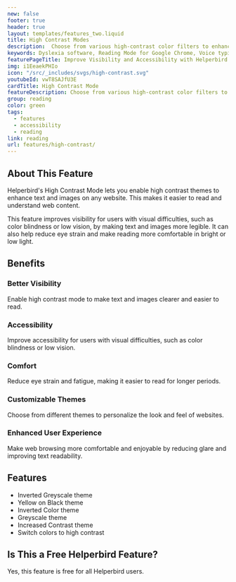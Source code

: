```yaml
---
new: false
footer: true
header: true
layout: templates/features_two.liquid
title: High Contrast Modes
description:  Choose from various high-contrast color filters to enhance readability and reduce eye strain.
keywords: Dyslexia software, Reading Mode for Google Chrome, Voice typing for Chrome, Text to speech for Chrome, text reader, Immersive Reader, dyslexia fonts, accessibility software, dyslexia software, Helperbird for Edge, Helperbird for Firefox, Helperbird for Chrome, Opendyslexic for Chrome, OpenDyslexic
featurePageTitle: Improve Visibility and Accessibility with Helperbird's High Contrast Mode
img: i1EeaekPHIo
icon: "/src/_includes/svgs/high-contrast.svg"
youtubeId: vwT8SAJfU3E
cardTitle: High Contrast Mode
featureDescription: Choose from various high-contrast color filters to enhance readability and reduce eye strain.
group: reading
color: green
tags: 
  - features
  - accessibility
  - reading
link: reading
url: features/high-contrast/
---
```


## About This Feature

Helperbird's High Contrast Mode lets you enable high contrast themes to enhance text and images on any website. This makes it easier to read and understand web content.

This feature improves visibility for users with visual difficulties, such as color blindness or low vision, by making text and images more legible. It can also help reduce eye strain and make reading more comfortable in bright or low light.

## Benefits

### Better Visibility
Enable high contrast mode to make text and images clearer and easier to read.

### Accessibility
Improve accessibility for users with visual difficulties, such as color blindness or low vision.

### Comfort
Reduce eye strain and fatigue, making it easier to read for longer periods.

### Customizable Themes
Choose from different themes to personalize the look and feel of websites.

### Enhanced User Experience
Make web browsing more comfortable and enjoyable by reducing glare and improving text readability.

## Features

- Inverted Greyscale theme
- Yellow on Black theme
- Inverted Color theme
- Greyscale theme
- Increased Contrast theme
- Switch colors to high contrast

## Is This a Free Helperbird Feature?

Yes, this feature is free for all Helperbird users.
